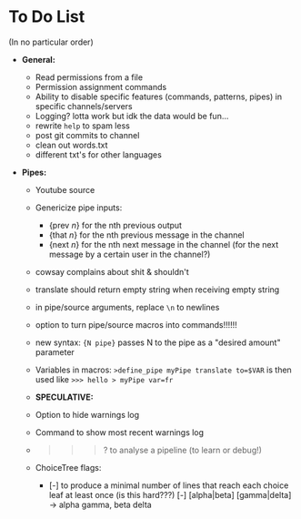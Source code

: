 # To Do List

(In no particular order)


* **General:**
    * Read permissions from a file
    * Permission assignment commands
    * Ability to disable specific features (commands, patterns, pipes) in specific channels/servers
    * Logging? lotta work but idk the data would be fun...
    * rewrite `help` to spam less
    * post git commits to channel
    * clean out words.txt
    * different txt's for other languages

* **Pipes:**
    * Youtube source
    * Genericize pipe inputs:
        * {prev *n*} for the nth previous output
        * {that *n*} for the nth previous message in the channel
        * {next *n*} for the nth next message in the channel (for the next message by a certain user in the channel?)

    * cowsay complains about shit & shouldn't
    * translate should return empty string when receiving empty string

    * in pipe/source arguments, replace `\n` to newlines

    * option to turn pipe/source macros into commands!!!!!!
    * new syntax: `{N pipe}` passes N to the pipe as a "desired amount" parameter
    * Variables in macros: `>define_pipe myPipe translate to=$VAR` is then used like `>>> hello > myPipe var=fr`

    * **SPECULATIVE:**
    * Option to hide warnings log
    * Command to show most recent warnings log
    * >>>? to analyse a pipeline (to learn or debug!)
    * ChoiceTree flags:
        * [-] to produce a minimal number of lines that reach each choice leaf at least once (is this hard???)
            [-] [alpha|beta] [gamma|delta] → alpha gamma, beta delta